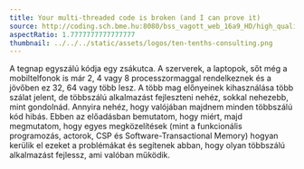 ```yaml
---
title: Your multi-threaded code is broken (and I can prove it)
source: http://coding.sch.bme.hu:8080/bss_vagott_web_16a9_HD/high_quality/simonyikonf2015_ib028_08_hq_HD.mp4
aspectRatio: 1.7777777777777777
thumbnail: ../../../static/assets/logos/ten-tenths-consulting.png
---
```


A tegnap egyszálú kódja egy zsákutca. A szerverek, a laptopok, sőt még
a mobiltelfonok is már 2, 4 vagy 8 processzormaggal rendelkeznek és a
jövőben ez 32, 64 vagy több lesz. A több mag előnyeinek kihasználása
több szálat jelent, de többszálú alkalmazást fejleszteni nehéz, sokkal
nehezebb, mint gondolnád. Annyira nehéz, hogy valójában majdnem minden
többszálú kód hibás. Ebben az előadásban bemutatom, hogy miért, majd
megmutatom, hogy egyes megközelítések (mint a funkcionális programozás,
actorok, CSP és Software-Transactional Memory) hogyan kerülik el ezeket
a problémákat és segítenek abban, hogy olyan többszálú alkalmazást
fejlessz, ami valóban működik.
